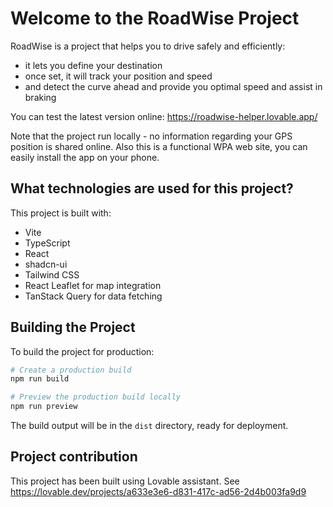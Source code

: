 # Welcome to the RoadWise Project

RoadWise is a project that helps you to drive safely and efficiently:
- it lets you define your destination
- once set, it will track your position and speed
- and detect the curve ahead and provide you optimal speed and assist in braking

You can test the latest version online: https://roadwise-helper.lovable.app/

Note that the project run locally - no information regarding your GPS position is shared online.
Also this is a functional WPA web site, you can easily install the app on your phone.


## What technologies are used for this project?

This project is built with:

- Vite
- TypeScript
- React
- shadcn-ui
- Tailwind CSS
- React Leaflet for map integration
- TanStack Query for data fetching

## Building the Project

To build the project for production:

```sh
# Create a production build
npm run build

# Preview the production build locally
npm run preview
```

The build output will be in the `dist` directory, ready for deployment.

## Project contribution

This project has been built using Lovable assistant. See https://lovable.dev/projects/a633e3e6-d831-417c-ad56-2d4b003fa9d9